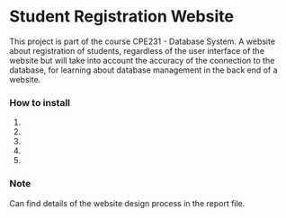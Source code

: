 # Student Registration Website

This project is part of the course CPE231 - Database System. A website about registration of students, regardless of the user interface of the website but will take into account the accuracy of the connection to the database, for learning about database management in the back end of a website.

### How to install
  1.
  2.
  3.
  4.
  5.
  
### Note
Can find details of the website design process in the report file.
